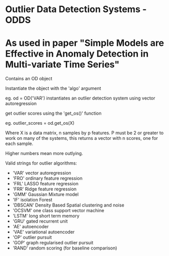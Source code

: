 # Outlier Data Detection Systems - ODDS

# As used in paper "Simple Models are Effective in Anomaly Detection in Multi-variate Time Series"

Contains an OD object

Instantiate the object with the 'algo' argument

eg. od = OD('VAR')
instantiates an outlier detection system using vector autoregression

get outlier scores using the 'get_os()' function

eg. outlier_scores = od.get_os(X)

Where X is a data matrix, n samples by p features. P must be 2 or greater to work
on many of the systems, this returns a vector with n scores, one for each sample.

Higher numbers mean more outlying.


Valid strings for outlier algorithms:

- 'VAR' vector autoregression
- 'FRO' ordinary feature regression
- 'FRL' LASSO feature regression
- 'FRR' Ridge feature regression
- 'GMM' Gaussian Mixture model
- 'IF' isolation Forest
- 'DBSCAN' Density Based Spatial clustering and noise
- 'OCSVM' one class support vector machine
- 'LSTM' long short term memory
- 'GRU' gated recurrent unit
- 'AE' autoencoder
- 'VAE' variational autoencoder
- 'OP' outlier pursuit
- 'GOP' graph regularised outlier pursuit
- 'RAND' random scoring (for baseline comparison)
